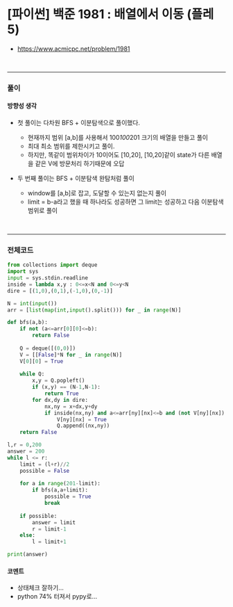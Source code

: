 # **\[파이썬\] 백준 1981 : 배열에서 이동 (플레5)**
* https://www.acmicpc.net/problem/1981
<br>


---

### **풀이**

#### **방향성 생각**
* 첫 풀이는 다차원 BFS + 이분탐색으로 풀이했다.
  * 현재까지 범위 [a,b]를 사용해서 100*100*201 크기의 배열을 만들고 풀이
  * 최대 최소 범위를 제한시키고 풀이.
  * 하지만, 똑같이 범위차이가 10이어도 [10,20], [10,20]같이 state가 다른 배열을 같은 V에 방문처리 하기때문에 오답

* 두 번째 풀이는 BFS + 이분탐색 완탐처럼 풀이
  * window를 [a,b]로 잡고, 도달할 수 있는지 없는지 풀이
  * limit = b-a라고 했을 때 하나라도 성공하면 그 limit는 성공하고 다음 이분탐색 범위로 풀이

<br>

---

### **전체코드**
```python
from collections import deque
import sys
input = sys.stdin.readline
inside = lambda x,y : 0<=x<N and 0<=y<N
dire = [(1,0),(0,1),(-1,0),(0,-1)]

N = int(input())
arr = [list(map(int,input().split())) for _ in range(N)]

def bfs(a,b):
    if not (a<=arr[0][0]<=b):
        return False
    
    Q = deque([(0,0)])
    V = [[False]*N for _ in range(N)]
    V[0][0] = True
    
    while Q:
        x,y = Q.popleft()
        if (x,y) == (N-1,N-1):
            return True
        for dx,dy in dire:
            nx,ny = x+dx,y+dy
            if inside(nx,ny) and a<=arr[ny][nx]<=b and (not V[ny][nx]):
                V[ny][nx] = True
                Q.append((nx,ny))
    return False

l,r = 0,200
answer = 200
while l <= r:
    limit = (l+r)//2
    possible = False
    
    for a in range(201-limit):
        if bfs(a,a+limit):
            possible = True
            break
    
    if possible:
        answer = limit
        r = limit-1
    else:
        l = limit+1

print(answer)
```

#### **코멘트**

* 상태체크 잘하기...
* python 74% 터져서 pypy로...